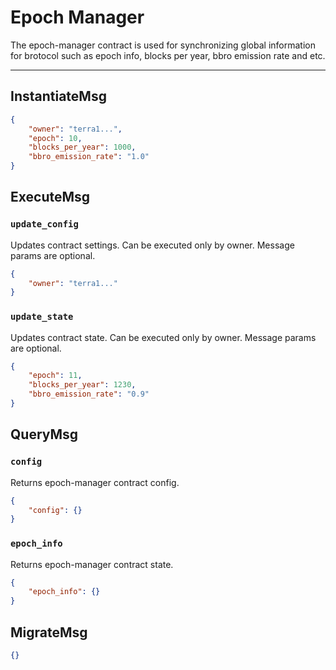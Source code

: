 # Epoch Manager

The epoch-manager contract is used for synchronizing global information for brotocol
such as epoch info, blocks per year, bbro emission rate and etc.

---

## InstantiateMsg

```json
{
    "owner": "terra1...",
    "epoch": 10,
    "blocks_per_year": 1000,
    "bbro_emission_rate": "1.0"
}
```

## ExecuteMsg

### `update_config`

Updates contract settings. Can be executed only by owner.
Message params are optional.

```json
{
    "owner": "terra1..."
}
```

### `update_state`

Updates contract state. Can be executed only by owner.
Message params are optional.

```json
{
    "epoch": 11,
    "blocks_per_year": 1230,
    "bbro_emission_rate": "0.9"
}
```

## QueryMsg

### `config`

Returns epoch-manager contract config.

```json
{
    "config": {}
}
```

### `epoch_info`

Returns epoch-manager contract state.

```json
{
    "epoch_info": {}
}
```

## MigrateMsg

```json
{}
```
